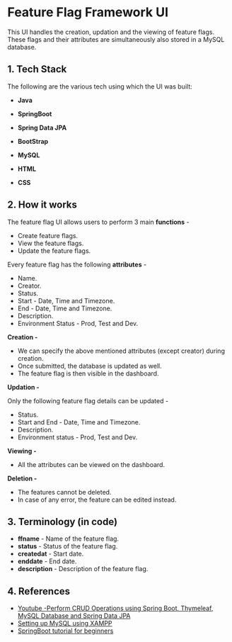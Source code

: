 
# Feature Flag Framework UI 

This UI handles the creation, updation and the viewing of feature flags. These flags and their attributes are simultaneously also stored in a MySQL database. 



## 1. Tech Stack

The following are the various tech using which the UI was built:

- **Java**

- **SpringBoot**

- **Spring Data JPA**

- **BootStrap**

- **MySQL**

- **HTML**

- **CSS**



## 2. How it works

The feature flag UI allows users to perform 3 main **functions** -

- Create feature flags.
- View the feature flags.
- Update the feature flags. 


Every feature flag has the following **attributes** - 

* Name.
* Creator.
* Status.
* Start - Date, Time and Timezone.
* End - Date, Time and Timezone.
* Description. 
* Environment Status - Prod, Test and Dev.


**Creation -** 

- We can specify the above mentioned attributes (except creator) during creation. 
- Once submitted, the database is updated as well.
- The feature flag is then visible in the dashboard. 

**Updation -**

Only the following feature flag details can be updated - 

- Status.
- Start and End - Date, Time and Timezone.
- Description.
- Environment status - Prod, Test and Dev.

**Viewing -**

- All the attributes can be viewed on the dashboard. 


**Deletion -**
- The features cannot be deleted.
- In case of any error, the feature can be edited instead. 





## 3. Terminology (in code)


- **ffname** - Name of the feature flag. 
- **status** - Status of the feature flag.
- **createdat** - Start date.
- **enddate** - End date.
- **description** - Description of the feature flag.




## 4. References

 - [Youtube -Perform CRUD Operations using Spring Boot, Thymeleaf, MySQL Database and Spring Data JPA](https://youtu.be/MUhDe_yZ5WQ?si=qHjAo2QdOBrJGH4M)
 - [Setting up MySQL using XAMPP](https://youtu.be/co-xyHRdHRg?si=VEFvqWP0lbbzD22c)
 - [SpringBoot tutorial for beginners](https://youtu.be/gJrjgg1KVL4?si=U8isteEcDSYSyg54)

